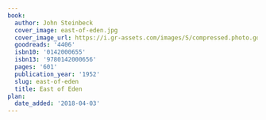 ```yaml
---
book:
  author: John Steinbeck
  cover_image: east-of-eden.jpg
  cover_image_url: https://i.gr-assets.com/images/S/compressed.photo.goodreads.com/books/1544744853l/4406._SX98_.jpg
  goodreads: '4406'
  isbn10: '0142000655'
  isbn13: '9780142000656'
  pages: '601'
  publication_year: '1952'
  slug: east-of-eden
  title: East of Eden
plan:
  date_added: '2018-04-03'
---
```

